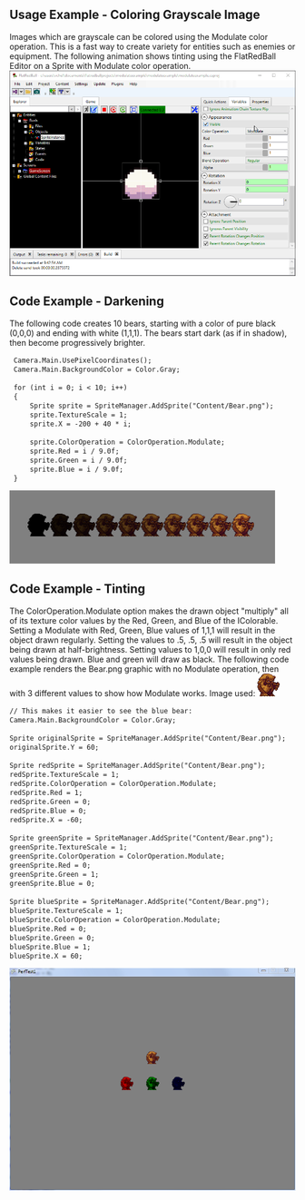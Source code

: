 ## Usage Example - Coloring Grayscale Image

Images which are grayscale can be colored using the Modulate color operation. This is a fast way to create variety for entities such as enemies or equipment. The following animation shows tinting using the FlatRedBall Editor on a Sprite with Modulate color operation. [![](/media/2016-01-22_09-46-22.gif)](/media/2016-01-22_09-46-22.gif)

## Code Example - Darkening

The following code creates 10 bears, starting with a color of pure black (0,0,0) and ending with white (1,1,1). The bears start dark (as if in shadow), then become progressively brighter.

     Camera.Main.UsePixelCoordinates();
     Camera.Main.BackgroundColor = Color.Gray;

     for (int i = 0; i < 10; i++)
     {
         Sprite sprite = SpriteManager.AddSprite("Content/Bear.png");
         sprite.TextureScale = 1;
         sprite.X = -200 + 40 * i;

         sprite.ColorOperation = ColorOperation.Modulate;
         sprite.Red = i / 9.0f;
         sprite.Green = i / 9.0f;
         sprite.Blue = i / 9.0f;
     }

![BearDarkening.PNG](/media/migrated_media-BearDarkening.PNG)

## Code Example - Tinting

The ColorOperation.Modulate option makes the drawn object "multiply" all of its texture color values by the Red, Green, and Blue of the IColorable. Setting a Modulate with Red, Green, Blue values of 1,1,1 will result in the object drawn regularly. Setting the values to .5, .5, .5 will result in the object being drawn at half-brightness. Setting values to 1,0,0 will result in only red values being drawn. Blue and green will draw as black. The following code example renders the Bear.png graphic with no Modulate operation, then with 3 different values to show how Modulate works. Image used: ![Bear.png](/media/migrated_media-Bear.png)

    // This makes it easier to see the blue bear:
    Camera.Main.BackgroundColor = Color.Gray;

    Sprite originalSprite = SpriteManager.AddSprite("Content/Bear.png");
    originalSprite.Y = 60;

    Sprite redSprite = SpriteManager.AddSprite("Content/Bear.png");
    redSprite.TextureScale = 1;
    redSprite.ColorOperation = ColorOperation.Modulate;
    redSprite.Red = 1;
    redSprite.Green = 0;
    redSprite.Blue = 0;
    redSprite.X = -60;

    Sprite greenSprite = SpriteManager.AddSprite("Content/Bear.png");
    greenSprite.TextureScale = 1;
    greenSprite.ColorOperation = ColorOperation.Modulate;
    greenSprite.Red = 0;
    greenSprite.Green = 1;
    greenSprite.Blue = 0;

    Sprite blueSprite = SpriteManager.AddSprite("Content/Bear.png");
    blueSprite.TextureScale = 1;
    blueSprite.ColorOperation = ColorOperation.Modulate;
    blueSprite.Red = 0;
    blueSprite.Green = 0;
    blueSprite.Blue = 1;
    blueSprite.X = 60;

![3Bears.PNG](/media/migrated_media-3Bears.PNG)
